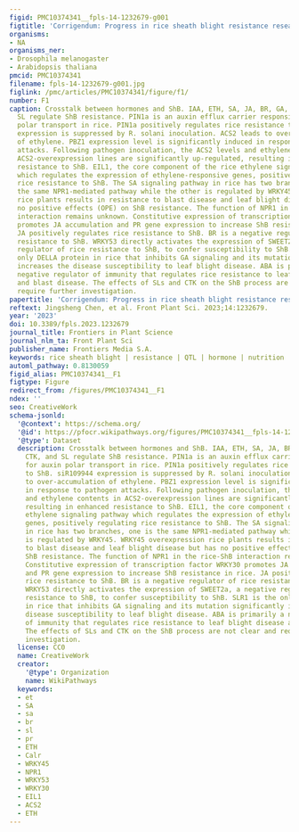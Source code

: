 ```yaml
---
figid: PMC10374341__fpls-14-1232679-g001
figtitle: 'Corrigendum: Progress in rice sheath blight resistance research'
organisms:
- NA
organisms_ner:
- Drosophila melanogaster
- Arabidopsis thaliana
pmcid: PMC10374341
filename: fpls-14-1232679-g001.jpg
figlink: /pmc/articles/PMC10374341/figure/f1/
number: F1
caption: Crosstalk between hormones and ShB. IAA, ETH, SA, JA, BR, GA, ABA, CTK, and
  SL regulate ShB resistance. PIN1a is an auxin efflux carrier responsible for auxin
  polar transport in rice. PIN1a positively regulates rice resistance to ShB. siR109944
  expression is suppressed by R. solani inoculation. ACS2 leads to over-accumulation
  of ethylene. PBZ1 expression level is significantly induced in response to pathogen
  attacks. Following pathogen inoculation, the ACS2 levels and ethylene contents in
  ACS2-overexpression lines are significantly up-regulated, resulting in enhanced
  resistance to ShB. EIL1, the core component of the rice ethylene signaling pathway
  which regulates the expression of ethylene-responsive genes, positively regulating
  rice resistance to ShB. The SA signaling pathway in rice has two branches, one is
  the same NPR1-mediated pathway while the other is regulated by WRKY45. WRKY45 overexpression
  rice plants results in resistance to blast disease and leaf blight disease but has
  no positive effects (OPE) on ShB resistance. The function of NPR1 in the rice-ShB
  interaction remains unknown. Constitutive expression of transcription factor WRKY30
  promotes JA accumulation and PR gene expression to increase ShB resistance in rice.
  JA positively regulates rice resistance to ShB. BR is a negative regulator of rice
  resistance to ShB. WRKY53 directly activates the expression of SWEET2a, a negative
  regulator of rice resistance to ShB, to confer susceptibility to ShB. SLR1 is the
  only DELLA protein in rice that inhibits GA signaling and its mutation significantly
  increases the disease susceptibility to leaf blight disease. ABA is primarily a
  negative regulator of immunity that regulates rice resistance to leaf blight disease
  and blast disease. The effects of SLs and CTK on the ShB process are not clear and
  require further investigation.
papertitle: 'Corrigendum: Progress in rice sheath blight resistance research.'
reftext: Jingsheng Chen, et al. Front Plant Sci. 2023;14:1232679.
year: '2023'
doi: 10.3389/fpls.2023.1232679
journal_title: Frontiers in Plant Science
journal_nlm_ta: Front Plant Sci
publisher_name: Frontiers Media S.A.
keywords: rice sheath blight | resistance | QTL | hormone | nutrition | sugar transporter
automl_pathway: 0.8130059
figid_alias: PMC10374341__F1
figtype: Figure
redirect_from: /figures/PMC10374341__F1
ndex: ''
seo: CreativeWork
schema-jsonld:
  '@context': https://schema.org/
  '@id': https://pfocr.wikipathways.org/figures/PMC10374341__fpls-14-1232679-g001.html
  '@type': Dataset
  description: Crosstalk between hormones and ShB. IAA, ETH, SA, JA, BR, GA, ABA,
    CTK, and SL regulate ShB resistance. PIN1a is an auxin efflux carrier responsible
    for auxin polar transport in rice. PIN1a positively regulates rice resistance
    to ShB. siR109944 expression is suppressed by R. solani inoculation. ACS2 leads
    to over-accumulation of ethylene. PBZ1 expression level is significantly induced
    in response to pathogen attacks. Following pathogen inoculation, the ACS2 levels
    and ethylene contents in ACS2-overexpression lines are significantly up-regulated,
    resulting in enhanced resistance to ShB. EIL1, the core component of the rice
    ethylene signaling pathway which regulates the expression of ethylene-responsive
    genes, positively regulating rice resistance to ShB. The SA signaling pathway
    in rice has two branches, one is the same NPR1-mediated pathway while the other
    is regulated by WRKY45. WRKY45 overexpression rice plants results in resistance
    to blast disease and leaf blight disease but has no positive effects (OPE) on
    ShB resistance. The function of NPR1 in the rice-ShB interaction remains unknown.
    Constitutive expression of transcription factor WRKY30 promotes JA accumulation
    and PR gene expression to increase ShB resistance in rice. JA positively regulates
    rice resistance to ShB. BR is a negative regulator of rice resistance to ShB.
    WRKY53 directly activates the expression of SWEET2a, a negative regulator of rice
    resistance to ShB, to confer susceptibility to ShB. SLR1 is the only DELLA protein
    in rice that inhibits GA signaling and its mutation significantly increases the
    disease susceptibility to leaf blight disease. ABA is primarily a negative regulator
    of immunity that regulates rice resistance to leaf blight disease and blast disease.
    The effects of SLs and CTK on the ShB process are not clear and require further
    investigation.
  license: CC0
  name: CreativeWork
  creator:
    '@type': Organization
    name: WikiPathways
  keywords:
  - et
  - SA
  - sa
  - br
  - sl
  - pr
  - ETH
  - Calr
  - WRKY45
  - NPR1
  - WRKY53
  - WRKY30
  - EIL1
  - ACS2
  - ETH
---
```

